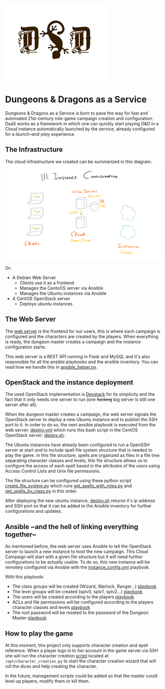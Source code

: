 <img src="https://github.com/osaizar/DaaS/blob/master/Report/images/logo.png?raw=true" alt="alt text" height="250">

# Dungeons & Dragons as a Service

Dungeons & Dragons as a Service is born to pave the way for fast and automated 21st-century role-game campaign creation and configuration. DaaS works as a framework in which one can quickly start playing D&D in a Cloud instance automatically launched by the service, already configured for a _launch-and-play_ experience.

## The Infrastructure
The cloud infrastructure we created can be summarized in this diagram:
![alt_text](Report/images/Phase3.png)

Or:
- A Debian Web Server
  * Clients use it as a frontend
  * Manages the CentoOS server via Ansible
  * Manages the Ubuntu instances via Ansible
- A CentOS OpenStack server
  * Deploys ubuntu instances

## The Web Server
The [web server](Web%20API/server.py) is the frontend for our users, this is where each campaign is configured and the characters are created by the players. When everything is ready, the dungeon master creates a campaign and the instance configuration starts.

This web server is a REST API running in Flask and MySQL and it's also responsible for all the ansible playbooks and the ansible inventory. You can read how we handle this in [ansible_helper.py](Web%20API/ansible_helper.py).

## OpenStack and the instance deployment
The used OpenStack implementation is [Devstack](https://docs.openstack.org/devstack/latest/) for its simplicity and the fact that it only needs one server to run (one ~~fucking~~ big server is still one server after all).

When the dungeon master creates a campaign, the web server signals the OpenStack server to deploy a new Ubuntu instance and to publish the SSH port to it. In order to do so, the next ansible playbook is executed from the web server: [deploy.yml](Web%20API/ansible/deploy.yml) which runs this bash script in the CentOS OpenStack server: [deploy.sh](Scripts/deploy.sh).

The Ubuntu instances have already been configured to run a OpenSSH server at start and to include spell file system structure that is needed to play the game. In this file structure, spells are organized as files in a file tree separating character classes and levels, this file structure allows us to configure the access of each spell based in the attributes of the users using Access Control Lists and Unix file permissions. 

The file structure can be configured using these python script [create_file_system.py](Scripts/spells_roles/create_file_system.py) which runs [get_spells_with_roles.py](Scripts/spells_roles/get_spells_with_roles.py) and [get_spells_by_class.py](Scripts/spells_roles/get_spells_by_class.py) in this order.

After deploying the new ubuntu instance, [deploy.sh](Scripts/deploy.sh) returns it's ip address and SSH port so that it can be added to the Ansible inventory for further configurations and updates.

## Ansible ~and the hell of linking everything together~
As mentioned before, the web server uses Ansible to tell the OpenStack server to launch a new instance to host the new campaign. This Cloud Campaign will start with a given file structure but it will need further configurations to be actually usable. To do so, this new instance will be remotely configured via Ansible with the [instance_config.yml](Web%20API/ansible/instance_config.yml) playbook.

With this playbook:
- The class groups will be created (Wizard, Warlock, Ranger...) [playbook](Web%20API/ansible/create_class_groups.yml)
- The level groups will be created (splv0, splv1, splv2...) [playbook](Web%20API/ansible/create_level_groups.yml)
- The users will be created according to the players [playbook](Web%20API/ansible/create_user_fromfile.yml)
- ACLs and file permissions will be configured according to the players character classes and levels [playbook](Web%20API/ansible/set_acls.yml)
- The root password will be reseted to the password of the Dungeon Master [playbook](Web%20API/ansible/reset_root_pwd.yml)

## How to play the game
At this moment, this project only supports character creation and spell reference. 
When a player logs in to her account in the game server via SSH she will run the character creation [script](Scripts/character_creation.py) located at `/opt/character_creation.py` to start the character creation wizard that will roll the dices and help creating the character.

In the future, management scripts could be added so that the master could level up players, modify them or kill them.


